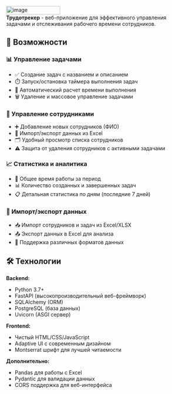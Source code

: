 <img width="147" height="23" alt="image" src="https://github.com/user-attachments/assets/0c0a391c-fe69-4ee2-954a-91c0a6d45486" />
<br>
<b>Трудотрекер</b> - веб-приложение для эффективного управления задачами и отслеживания рабочего времени сотрудников.

## 🚀 Возможности

### 📊 Управление задачами
- ✅ Создание задач с названием и описанием
- ⏱️ Запуск/остановка таймера выполнения задач
- 📝 Автоматический расчет времени выполнения
- 🗑️ Удаление и массовое управление задачами

### 👥 Управление сотрудниками
- ➕ Добавление новых сотрудников (ФИО)
- 🔄 Импорт/экспорт данных из Excel
- 🗂️ Удобный просмотр списка сотрудников
- ⚠️ Защита от удаления сотрудников с активными задачами

### 📈 Статистика и аналитика
- 📅 Общее время работы за период
- 📊 Количество созданных и завершенных задач
- 📋 Детальная статистика по дням (последние 7 дней)

### 🔄 Импорт/экспорт данных
- 📥 Импорт сотрудников и задач из Excel/XLSX
- 📤 Экспорт данных в Excel для анализа
- 🔄 Поддержка различных форматов данных

## 🛠️ Технологии

**Backend:**
- Python 3.7+
- FastAPI (высокопроизводительный веб-фреймворк)
- SQLAlchemy (ORM)
- PostgreSQL (база данных)
- Uvicorn (ASGI сервер)

**Frontend:**
- Чистый HTML/CSS/JavaScript
- Adaptive UI с современным дизайном
- Montserrat шрифт для лучшей читаемости

**Дополнительно:**
- Pandas для работы с Excel
- Pydantic для валидации данных
- CORS поддержка для веб-интерфейса
